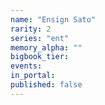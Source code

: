 ```yaml
---
name: "Ensign Sato"
rarity: 2
series: "ent"
memory_alpha: ""
bigbook_tier:
events:
in_portal:
published: false
---
```

